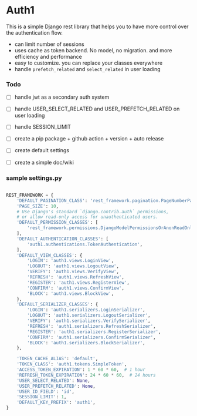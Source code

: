 # Auth1
This is a simple Django rest library that helps you to have more control over the authentication flow.
- can limit number of sessions
- uses cache as token backend. No model, no migration. and more efficiency and performance
- easy to customize. you can replace your classes everywhere
- handle `prefetch_related` and `select_related` in user loading


### Todo
- [ ] handle jwt as a secondary auth system
- [ ] handle USER_SELECT_RELATED and USER_PREFETCH_RELATED on user loading
- [ ] handle SESSION_LIMIT
- [ ] create a pip package + github action + version + auto release
- [ ] create default settings 
- [ ] create a simple doc/wiki


### sample settings.py

```python

REST_FRAMEWORK = {
    'DEFAULT_PAGINATION_CLASS': 'rest_framework.pagination.PageNumberPagination',
    'PAGE_SIZE': 10,
    # Use Django's standard `django.contrib.auth` permissions,
    # or allow read-only access for unauthenticated users.
    'DEFAULT_PERMISSION_CLASSES': [
        'rest_framework.permissions.DjangoModelPermissionsOrAnonReadOnly'
    ],
    'DEFAULT_AUTHENTICATION_CLASSES': [
        'auth1.authentications.TokenAuthentication',
    ],
    'DEFAULT_VIEW_CLASSES': {
        'LOGIN': 'auth1.views.LoginView',
        'LOGOUT': 'auth1.views.LogoutView',
        'VERIFY': 'auth1.views.VerifyView',
        'REFRESH': 'auth1.views.RefreshView',
        'REGISTER': 'auth1.views.RegisterView',
        'CONFIRM': 'auth1.views.ConfirmView',
        'BLOCK': 'auth1.views.BlockView',
    },
    'DEFAULT_SERIALIZER_CLASSES': {
        'LOGIN': 'auth1.serializers.LoginSerializer',
        'LOGOUT': 'auth1.serializers.LogoutSerializer',
        'VERIFY': 'auth1.serializers.VerifySerializer',
        'REFRESH': 'auth1.serializers.RefreshSerializer',
        'REGISTER': 'auth1.serializers.RegisterSerializer',
        'CONFIRM': 'auth1.serializers.ConfirmSerializer',
        'BLOCK': 'auth1.serializers.BlockSerializer',
    },

    'TOKEN_CACHE_ALIAS': 'default',
    'TOKEN_CLASS': 'auth1.tokens.SimpleToken',
    'ACCESS_TOKEN_EXPIRATION': 1 * 60 * 60,  # 1 hour
    'REFRESH_TOKEN_EXPIRATION': 24 * 60 * 60,  # 24 hours
    'USER_SELECT_RELATED': None,
    'USER_PREFETCH_RELATED': None,
    'USER_ID_FIELD': 'id',
    'SESSION_LIMIT': 1,
    'DEFAULT_KEY_PREFIX': 'auth1',
}
```
